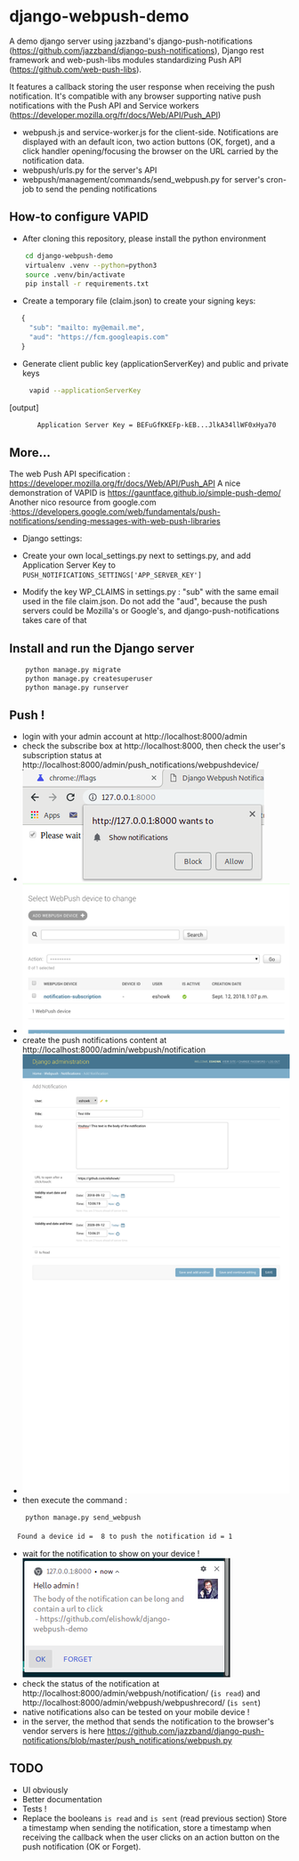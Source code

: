 # django-webpush-demo

A demo django server using jazzband's django-push-notifications (https://github.com/jazzband/django-push-notifications), Django rest framework and web-push-libs modules standardizing Push API (https://github.com/web-push-libs).

It features a callback storing the user response when receiving the push notification. It's compatible with any browser supporting native push notifications with the Push API and Service workers (https://developer.mozilla.org/fr/docs/Web/API/Push_API)

 * webpush.js and service-worker.js for the client-side. Notifications are displayed with an default icon, two action buttons (OK, forget), and a click handler opening/focusing the browser on the URL carried by the notification data.
 * webpush/urls.py for the server's API
 * webpush/management/commands/send_webpush.py for server's cron-job to send the pending notifications

## How-to configure VAPID

 * After cloning this repository, please install the python environment

```bash
    cd django-webpush-demo
    virtualenv .venv --python=python3
    source .venv/bin/activate
    pip install -r requirements.txt
```

 * Create a temporary file (claim.json) to create your signing keys:

```javascript
   {
     "sub": "mailto: my@email.me",
     "aud": "https://fcm.googleapis.com"
   }
```

 * Generate client public key (applicationServerKey) and public and private keys

```bash
     vapid --applicationServerKey
```

[output]

```bash
       Application Server Key = BEFuGfKKEFp-kEB...JlkA34llWF0xHya70
```

## More...

The web Push API specification : https://developer.mozilla.org/fr/docs/Web/API/Push_API
A nice demonstration of VAPID is https://gauntface.github.io/simple-push-demo/
Another nico resource from google.com :https://developers.google.com/web/fundamentals/push-notifications/sending-messages-with-web-push-libraries

 * Django settings:

  * Create your own local_settings.py next to settings.py, and add Application Server Key to  `PUSH_NOTIFICATIONS_SETTINGS['APP_SERVER_KEY']`
  * Modify the key WP_CLAIMS in settings.py : "sub" with the same email used in the file claim.json. Do not add the "aud", because the push servers could be Mozilla's or Google's, and django-push-notifications takes care of that

## Install and run the Django server

```
    python manage.py migrate
    python manage.py createsuperuser
    python manage.py runserver
```

## Push !

 * login with your admin account at http://localhost:8000/admin
 * check the subscribe box at http://localhost:8000, then check the user's subscription status at http://localhost:8000/admin/push_notifications/webpushdevice/
 * ![step 1: click the checkbox and allow push](step-2-allow-push-api.png)
 * ![step 2 : check the subscription state](step-2-subscription-status-admin.png)
 * create the push notifications content at http://localhost:8000/admin/webpush/notification
 * ![step " : create the notification contents](step-3-notification-model-admin.png)
 * then execute the command :

```bash
    python manage.py send_webpush
    
  Found a device id =  8 to push the notification id = 1
```

  * wait for the notification to show on your device !
 ![Result : how the result displays in Chromium (disable gnome native to see buttons and images)](step-4-chromium-show-push.png)
  * check the status of the notification at http://localhost:8000/admin/webpush/notification/ (`is read`) and http://localhost:8000/admin/webpush/webpushrecord/ (`is sent`)
  * native notifications also can be tested on your mobile device !
  * in the server, the method that sends the notification to the browser's vendor servers is here https://github.com/jazzband/django-push-notifications/blob/master/push_notifications/webpush.py

## TODO

  * UI obviously
  * Better documentation
  * Tests !
  * Replace the booleans `is read` and `is sent` (read previous section) Store a timestamp when sending the notification, store a timestamp when receiving the callback when the user clicks on an action button on the push notification (OK or Forget).
